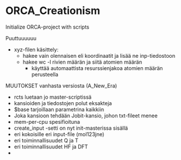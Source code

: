 # ORCA_Creationism
Initialize ORCA-project with scripts


Puuttuuuuuu

- xyz-filen käsittely:
  - hakee vain olennaisen eli koordinaatit ja lisää ne inp-tiedostoon
  - hakee wc -l rivien määrän ja siitä atomien määrän 
    - käyttää automaattista resurssienjakoa atomien määrän perusteella




MUUTOKSET vanhasta versiosta (A_New_Era)
- rcts luetaan jo master-scriptissä
- kansioiden ja tiedostojen polut eksakteja
- $base tarjoillaan parametrina kaikkiin
- Joka kansioon tehdään Jobit-kansio, johon txt-fileet menee
- mem-per-cpu spesifioituna
- create_input -setti on nyt init-masterissa sisällä
- eri kokoisille eri input-file (mol123jne)
- eri toiminnallisuudet Q ja T
- eri toiminnallisuudet HF ja DFT
- 
